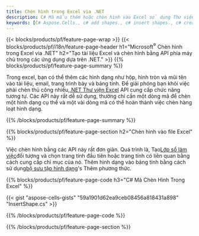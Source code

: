 ```yaml
---
title: Chèn hình trong Excel via .NET
description: C# Mã mẫu thêm hoặc chèn hình vào Excel sử dụng Thư viện .NET. Sử dụng mã này để tạo hình trong MS Excel trong VB.NET, Asp.NET hoặc bất kỳ ứng dụng dựa trên .NET nào.
keywords: [C# Aspose.Cells., c# add shapes., c# insert shapes., c# create shapes]
---
```

{{< blocks/products/pf/feature-page-wrap >}}
{{< blocks/products/pf/i18n/feature-page-header h1="Microsoft<sup>&reg;</sup> Chèn hình trong Excel via .NET" h2="Tạo tài liệu Excel và chèn hình bằng API phía máy chủ trong các ứng dụng dựa trên .NET." >}}
{{% blocks/products/pf/feature-page-summary %}}

 Trong excel, bạn có thể thêm các hình dạng như hộp, hình tròn và mũi tên vào tài liệu, email, trang trình bày và bảng tính. Để giải phóng bạn khỏi việc phải chèn thủ công nhiều,[.NET Thư viện Excel](https://releases.aspose.com/cells/net/) API cung cấp chức năng tương tự. Các API này rất dễ sử dụng, thường chỉ cần một dòng mã để chèn một hình dạng cụ thể và một vài dòng mã có thể hoàn thành việc chèn hàng loạt hình dạng.

{{% /blocks/products/pf/feature-page-summary %}}

{{% blocks/products/pf/feature-page-section h2="Chèn hình vào file Excel" %}}

 Việc chèn hình bằng các API này rất đơn giản. Quá trình là, Tạo[Lớp sổ làm việc](https://reference.aspose.com/cells/net/aspose.cells/workbook)đối tượng và chọn trang tính đầu tiên hoặc trang tính có liên quan bằng cách cung cấp chỉ mục của nó. Thêm hình dạng vào bảng tính bằng cách sử dụng[bộ sưu tập hình dạng](https://reference.aspose.com/cells/net/aspose.cells.drawing/shapecollection)'s Thêm phương thức.

{{% blocks/products/pf/feature-page-code h3="C# Mã Chèn Hình Trong Excel" %}}

{{< gist "aspose-cells-gists" "59a1901d62ea9ceb08456a818431a898" "InsertShape.cs" >}}

{{% /blocks/products/pf/feature-page-code %}}

{{% /blocks/products/pf/feature-page-section %}}
